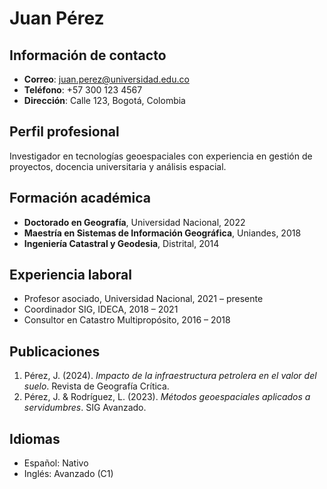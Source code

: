 # Juan Pérez

## Información de contacto
- **Correo**: juan.perez@universidad.edu.co  
- **Teléfono**: +57 300 123 4567  
- **Dirección**: Calle 123, Bogotá, Colombia

## Perfil profesional
Investigador en tecnologías geoespaciales con experiencia en gestión de proyectos, docencia universitaria y análisis espacial.

## Formación académica
- **Doctorado en Geografía**, Universidad Nacional, 2022  
- **Maestría en Sistemas de Información Geográfica**, Uniandes, 2018  
- **Ingeniería Catastral y Geodesia**, Distrital, 2014

## Experiencia laboral
- Profesor asociado, Universidad Nacional, 2021 – presente  
- Coordinador SIG, IDECA, 2018 – 2021  
- Consultor en Catastro Multipropósito, 2016 – 2018

## Publicaciones
1. Pérez, J. (2024). *Impacto de la infraestructura petrolera en el valor del suelo*. Revista de Geografía Crítica.
2. Pérez, J. & Rodríguez, L. (2023). *Métodos geoespaciales aplicados a servidumbres*. SIG Avanzado.

## Idiomas
- Español: Nativo  
- Inglés: Avanzado (C1)
